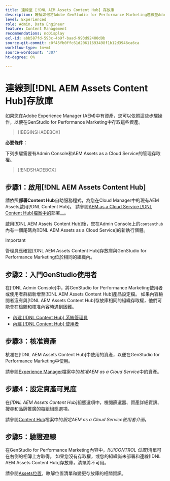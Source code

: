 ```yaml
---
title: 連線至 [!DNL AEM Assets Content Hub] 存放庫
description: 瞭解如何將Adobe GenStudio for Performance Marketing連線至Adobe Experience Manager (AEM) [!DNL Content Hub] 存放庫並利用現有的已核准內容。
level: Experienced
role: Admin, Data Engineer
feature: Content Management
recommendations: noDisplay
exl-id: abb587fd-593c-4b9f-baad-993d92400d9b
source-git-commit: c0f45fb0ffc61d20611693498f1b12d3946ca6ca
workflow-type: tm+mt
source-wordcount: '307'
ht-degree: 0%

---
```


# 連線到[!DNL AEM Assets Content Hub]存放庫

如果您在Adobe Experience Manager (AEM)中有資產，您可以依照這些步驟操作，以便在GenStudio for Performance Marketing中存取這些資產。

>[!BEGINSHADEBOX]

**必要條件**：

下列步驟需要有Admin Console和AEM Assets as a Cloud Service的管理存取權。

>[!ENDSHADEBOX]

## 步驟1：啟用[!DNL AEM Assets Content Hub]

請依照&#x200B;**部署Content Hub**&#x200B;自助服務程式，為您在Cloud Manager中的現有AEM Assets啟用[!DNL Content Hub]。 請參閱[AEM as a Cloud Service [!DNL Content Hub]檔案中的](https://experienceleague.adobe.com/zh-hant/docs/experience-manager-cloud-service/content/assets/content-hub/deploy-content-hub)部署&#x200B;__。

啟用[!DNL AEM Assets Content Hub]後，您在Admin Console上的`contenthub`內有一個尾碼為[!DNL AEM Assets as a Cloud Service]的新執行個體。

>[!IMPORTANT]
>
>管理員應確認[!DNL AEM Assets Content Hub]存放庫與GenStudio for Performance Marketing位於相同的組織內。

## 步驟2：入門GenStudio使用者

在[!DNL Admin Console]中，將GenStudio for Performance Marketing使用者或使用者群組新增至[!DNL AEM Assets Content Hub]產品設定檔。 如果內容檢閱者沒有與[!DNL AEM Assets Content Hub]存放庫相同的組織存取權，他們可能會在檢閱和核准內容時遇到困難。

- [內建 [!DNL Content Hub] 系統管理員](https://experienceleague.adobe.com/zh-hant/docs/experience-manager-cloud-service/content/assets/content-hub/deploy-content-hub#onboard-content-hub-administrator)
- [內建 [!DNL Content Hub] 使用者](https://experienceleague.adobe.com/zh-hant/docs/experience-manager-cloud-service/content/assets/content-hub/deploy-content-hub#onboard-content-hub-users)

## 步驟3：核准資產

核准在[!DNL AEM Assets Content Hub]中使用的資產，以便在GenStudio for Performance Marketing中使用。

請參閱[Experience Manager](https://experienceleague.adobe.com/zh-hant/docs/experience-manager-cloud-service/content/assets/dynamicmedia/dynamic-media-open-apis/approve-assets)檔案中的&#x200B;_核准AEM as a Cloud Service_&#x200B;中的資產。

## 步驟4：設定資產可見度

在&#x200B;_[!DNL AEM Assets Content Hub]_&#x200B;組態選項中，檢閱篩選器、資產詳細資訊、搜尋和品牌推廣的每組組態選項。

請參閱[Content Hub](https://experienceleague.adobe.com/zh-hant/docs/experience-manager-cloud-service/content/assets/content-hub/configure-content-hub-ui-options)檔案中的&#x200B;_設定AEM as a Cloud Service使用者介面_。

## 步驟5：驗證連線

在GenStudio for Performance Marketing內容中，_[!UICONTROL 位置]_&#x200B;清單可在右側的相簿上方取得。 如果您沒有存取權，或您的組織尚未部署和連線[!DNL AEM Assets Content Hub]存放庫，清單將不可用。

請參閱[Assets位置](manage-assets.md#assets-location)，瞭解位置清單和變更存放庫的相關資訊。
